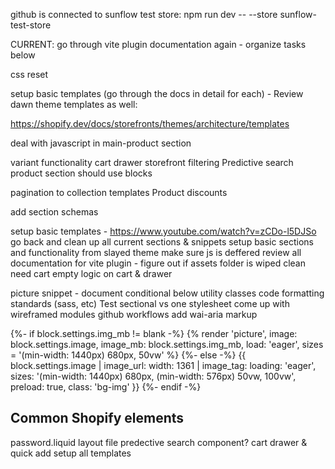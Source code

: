 github is connected to sunflow test store: npm run dev -- --store sunflow-test-store

CURRENT: go through vite plugin documentation again - organize tasks below







css reset

setup basic templates (go through the docs in detail for each) - Review dawn theme templates as well:

https://shopify.dev/docs/storefronts/themes/architecture/templates

deal with javascript in main-product section

variant functionality
cart drawer
storefront filtering
Predictive search
product section should use blocks

pagination to collection templates
Product discounts

add section schemas

setup basic templates - https://www.youtube.com/watch?v=zCDo-l5DJSo
go back and clean up all current sections & snippets
setup basic sections and functionality from slayed theme
make sure js is deffered
review all documentation for vite plugin - figure out if assets folder is wiped clean
need cart empty logic on cart & drawer




picture snippet - document conditional below
utility classes
code formatting standards (sass, etc)
Test sectional vs one stylesheet
come up with wireframed modules 
github workflows
add wai-aria markup


{%- if block.settings.img_mb != blank -%}
	{% render 'picture', image: block.settings.image, image_mb: block.settings.img_mb, load: 'eager', sizes = '(min-width: 1440px) 680px, 50vw' %} 
{%- else -%}
	{{
	block.settings.image 
	| image_url: width: 1361
	| image_tag: loading: 'eager', 
	sizes: '(min-width: 1440px) 680px, (min-width: 576px) 50vw, 100vw', 
	preload: true, 
	class: 'bg-img'
	}}
{%- endif -%}

Common Shopify elements
--------
password.liquid layout file
predective search component?
cart drawer & quick add
setup all templates